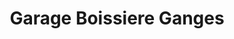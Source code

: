 ---
title: "Garage Boissiere Ganges"
url: /ganges/garage-boissiere-ganges/
shop: réparation de voitures
---